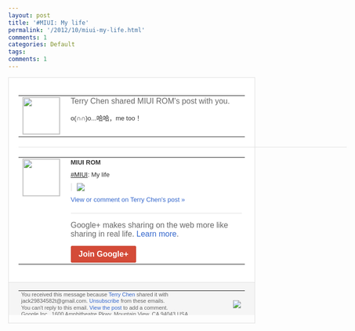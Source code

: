 ```yaml
---
layout: post
title: '#MIUI: My life'
permalink: '/2012/10/miui-my-life.html'
comments: 1
categories: Default
tags: 
comments: 1
---
```

<div style="border:solid 1px #dfdfdf;color:#686868;font:13px Arial"><div style="background-color:#fff;padding:20px;"><table cellpadding="0" cellspacing="0"><tr><td style="padding-right:15px;vertical-align:top"><a href="https://plus.google.com/_/notifications/emlink?emrecipient=110200756825219614165&amp;emid=CKDtmI-agrMCFSe2tAodGgoAAA&amp;path=%2F108643996575278738906&amp;dt=1350276009575&amp;uob=8"><img height="75" src="https://lh3.googleusercontent.com/-KKRGTyJ5Bl0/AAAAAAAAAAI/AAAAAAAAEEY/jllxqER5dCk/s75-c-k-a/photo.jpg" style="border:solid 1px #cccccc;" width="75"/></a></td><td style="width:578px;color:#333;font:13px Arial;vertical-align:top"><div style="color:#686868;font:16px Arial;padding-bottom:15px">Terry Chen shared MIUI ROM's post with you.</div><div style="padding-bottom:10px">o(∩∩)o...哈哈，me too！</div></td></tr></table><div style="margin:20px 0;border-bottom:solid 1px #dfdfdf;width:670px"></div><table cellpadding="0" cellspacing="0"><tr><td style="padding-right:15px;vertical-align:top"><a href="https://plus.google.com/_/notifications/emlink?emrecipient=110200756825219614165&amp;emid=CKDtmI-agrMCFSe2tAodGgoAAA&amp;path=%2F108531052526575991056&amp;dt=1350276009575&amp;uob=8"><img height="75" src="https://lh3.googleusercontent.com/-Tqmi_9jes2Q/AAAAAAAAAAI/AAAAAAAAhI8/Gmu_pRf9YNc/s75-c-k-a/photo.jpg" style="border:solid 1px #cccccc;" width="75"/></a></td><td style="width:578px;color:#333;font:13px Arial;vertical-align:top"><div style="font-weight:bold;padding-bottom:10px">MIUI ROM</div><div style="padding-bottom:10px"><a class="ot-hashtag" href="https://plus.google.com/s/%23MIUI">#MIUI</a>: My life</div><div style="margin-bottom:10px;padding-left:10px; border-left:2px solid #EAEAEA"><span style="margin-right:5px"><a href="https://plus.google.com/_/notifications/emlink?emrecipient=110200756825219614165&amp;emid=CKDtmI-agrMCFSe2tAodGgoAAA&amp;path=%2F108643996575278738906%2Fposts%2Fh58o7JPZihY%3Fgpinv%3DAMIXal8V8oPbBcUDhPLMKH975PGO8wlvnBb4pKDlL_UsF-fQmILn-hgNj6zQVvPbZKq8kzKOeeyjH9GZDEtW6AYql5mTNqjKsLwIl3UgtIjJjVNXICWXoUg&amp;dt=1350276009575&amp;uob=8" style="color:#3366CC;text-decoration:none;"><img border="0" src="https://lh6.googleusercontent.com/-btVH1DIpoxw/UHuIWEfOCrI/AAAAAAAAhxA/KL8HC_S9ScQ/h120/MY%2BLIFE..gif" style="max-height:200px;max-width:275px"/></a></span></div><a href="https://plus.google.com/_/notifications/emlink?emrecipient=110200756825219614165&amp;emid=CKDtmI-agrMCFSe2tAodGgoAAA&amp;path=%2F108643996575278738906%2Fposts%2Fh58o7JPZihY%3Fgpinv%3DAMIXal8V8oPbBcUDhPLMKH975PGO8wlvnBb4pKDlL_UsF-fQmILn-hgNj6zQVvPbZKq8kzKOeeyjH9GZDEtW6AYql5mTNqjKsLwIl3UgtIjJjVNXICWXoUg&amp;dt=1350276009575&amp;uob=8" style="color:#3366CC;text-decoration:none">View or comment on Terry Chen's post »</a><div style="margin-top:20px;border-top:solid 1px #dfdfdf"><div style="padding:15px 0;color:#686868;font:16px Arial">Google+ makes sharing on the web more like sharing in real life. <a href="http://www.google.com/+/learnmore/" style="color:#3366CC;text-decoration:none">Learn more</a>.</div><a href="https://plus.google.com/_/notifications/emlink?emrecipient=110200756825219614165&amp;emid=CKDtmI-agrMCFSe2tAodGgoAAA&amp;path=%2F%3Fgpinv%3DAMIXal8V8oPbBcUDhPLMKH975PGO8wlvnBb4pKDlL_UsF-fQmILn-hgNj6zQVvPbZKq8kzKOeeyjH9GZDEtW6AYql5mTNqjKsLwIl3UgtIjJjVNXICWXoUg&amp;dt=1350276009575&amp;uob=8" style="display:inline-block;padding:7px 15px;background-color:#d44b38; color:#fff;font-size:16px; font-weight:bold;border-radius:2px;-webkit-border-radius:2px; -moz-border-radius:2px;border:solid 1px #c43b28; white-space:nowrap;text-decoration:none">Join Google+</a></div></td></tr></table></div><div style="border-top:solid 1px #dfdfdf;padding:0 20px; background-color:#f5f5f5"><table cellpadding="0" cellspacing="0" style="height:50px"><tbody><tr><td style="vertical-align:middle;width:100%; color:#636363;font:11px Arial; line-height:120%">You received this message because <a href="https://plus.google.com/_/notifications/emlink?emrecipient=110200756825219614165&amp;emid=CKDtmI-agrMCFSe2tAodGgoAAA&amp;path=%2F108643996575278738906%3Fgpinv%3DAMIXal8V8oPbBcUDhPLMKH975PGO8wlvnBb4pKDlL_UsF-fQmILn-hgNj6zQVvPbZKq8kzKOeeyjH9GZDEtW6AYql5mTNqjKsLwIl3UgtIjJjVNXICWXoUg&amp;dt=1350276009575&amp;uob=8" style="color:#3366CC;text-decoration:none">Terry Chen</a> shared it with jack29834582t@gmail.com. <a href="https://plus.google.com/_/notifications/emlink?emrecipient=110200756825219614165&amp;emid=CKDtmI-agrMCFSe2tAodGgoAAA&amp;path=%2F_%2Fnonplus%2Femailsettings%3Fgpinv%3DAMIXal8V8oPbBcUDhPLMKH975PGO8wlvnBb4pKDlL_UsF-fQmILn-hgNj6zQVvPbZKq8kzKOeeyjH9GZDEtW6AYql5mTNqjKsLwIl3UgtIjJjVNXICWXoUg%26est%3DADH5u8WttAxnDZ7jU_yKOMIFJepOOk2mRdCyfYi7qkPmSS4BwKB_YndP458-3sd57NCD2cCrOpJfcHMlCcBdki_K14GwSbtCWHU60gp4wzYncHBBvBUURPbuEq6M5OVWCM47ZW3U_JCcAH2tZkxGKxIoSqE5eOdU6w&amp;dt=1350276009575&amp;uob=8" style="color:#3366CC;text-decoration:none">Unsubscribe</a> from these emails.<br/>You can't reply to this email. <a href="https://plus.google.com/_/notifications/emlink?emrecipient=110200756825219614165&amp;emid=CKDtmI-agrMCFSe2tAodGgoAAA&amp;path=%2F108643996575278738906%2Fposts%2Fh58o7JPZihY%3Fgpinv%3DAMIXal8V8oPbBcUDhPLMKH975PGO8wlvnBb4pKDlL_UsF-fQmILn-hgNj6zQVvPbZKq8kzKOeeyjH9GZDEtW6AYql5mTNqjKsLwIl3UgtIjJjVNXICWXoUg&amp;dt=1350276009575&amp;uob=8" style="color:#3366CC;text-decoration:none">View the post</a> to add a comment.<br/>Google Inc., 1600 Amphitheatre Pkwy, Mountain View, CA 94043 USA<br/></td><td><img src="https://ssl.gstatic.com/s2/oz/images/notifications/logo/google-plus-6617a72bb36cc548861652780c9e6ff1.png"/></td></tr></tbody></table></div></div>